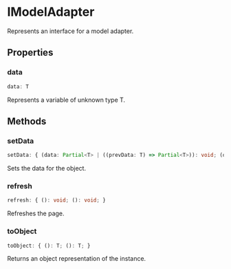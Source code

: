 # IModelAdapter

Represents an interface for a model adapter.

## Properties

### data

```ts
data: T
```

Represents a variable of unknown type T.

## Methods

### setData

```ts
setData: { (data: Partial<T> | ((prevData: T) => Partial<T>)): void; (data: Partial<T> | ((prevData: T) => Partial<T>)): void; }
```

Sets the data for the object.

### refresh

```ts
refresh: { (): void; (): void; }
```

Refreshes the page.

### toObject

```ts
toObject: { (): T; (): T; }
```

Returns an object representation of the instance.
